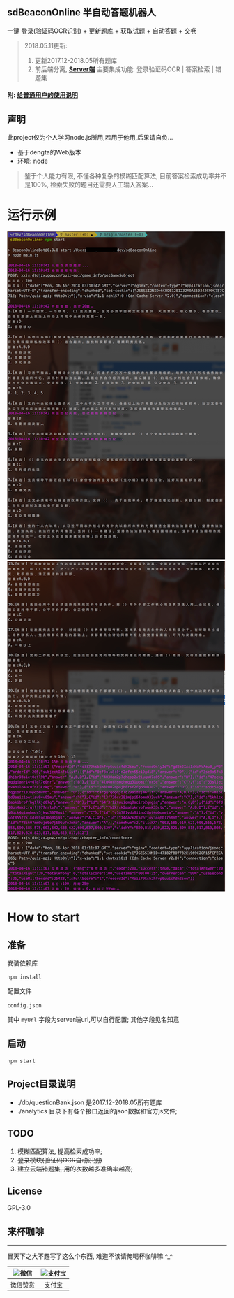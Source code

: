 ## sdBeaconOnline 半自动答题机器人
一键 登录(验证码OCR识别) + 更新题库 + 获取试题 + 自动答题 + 交卷

> 2018.05.11更新:
> 1. 更新2017.12-2018.05所有题库
> 2. 前后端分离, **[Server端](https://github.com/JesseWo/sdBeaconOnlineBot-server)** 主要集成功能: 登录验证码OCR | 答案检索 | 错题集


#### 附: [给普通用户的使用说明](https://www.jianshu.com/p/2f32b76b9bf4)

## 声明
此project仅为个人学习node.js所用,若用于他用,后果请自负...

- 基于dengta的Web版本
- 环境: node

> 鉴于个人能力有限, 不懂各种复杂的模糊匹配算法, 目前答案检索成功率并不是100%, 检索失败的题目还需要人工输入答案...

# 运行示例
![运行示例1](./images/sample1.png)![运行示例2](./images/sample2.png)

# How to start
## 准备
安装依赖库
```
npm install
```
配置文件

```config.json```

其中 ```myUrl``` 字段为server端url,可以自行配置; 其他字段见名知意

## 启动
```
npm start
```

## Project目录说明
* ./db/questionBank.json 是2017.12-2018.05所有题库
* ./analytics 目录下有各个接口返回的json数据和官方js文件;


## TODO 
1. 模糊匹配算法, 提高检索成功率;
2. ~~登录模块(验证码OCR自动识别)~~
3. ~~建立云端错题集, 用的次数越多准确率越高;~~

## License
GPL-3.0


## 来杯咖啡
---

冒天下之大不韪写了这么个东西, 难道不该请俺喝杯咖啡嘛 ^_^

| ![微信](./images/wxpay_me.png) | ![支付宝](./images/alipay_me.jpeg) |
| :-:   | :-: |
| 微信赞赏 | 支付宝 |
